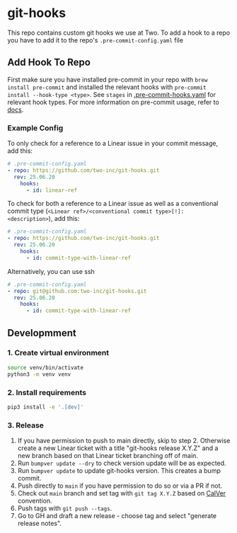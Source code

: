 # git-hooks

This repo contains custom git hooks we use at Two. To add a hook to a repo you
have to add it to the repo's `.pre-commit-config.yaml` file

## Add Hook To Repo

First make sure you have installed pre-commit in your repo with `brew install
pre-commit` and installed the relevant hooks with `pre-commit install
--hook-type <type>`. See `stages` in
[.pre-commit-hooks.yaml](.pre-commit-hooks.yaml) for relevant hook types. For
more information on pre-commit usage, refer to
[docs](https://pre-commit.com/#developing-hooks-interactively).

### Example Config

To only check for a reference to a Linear issue in your commit message, add this:

```yaml
# .pre-commit-config.yaml
- repo: https://github.com/two-inc/git-hooks.git
  rev: 25.06.20
    hooks:
      - id: linear-ref
```

To check for both a reference to a Linear issue as well as a conventional
commit type (`<Linear ref>/<conventional commit type>[!]: <description>`), add
this:

```yaml
# .pre-commit-config.yaml
- repo: https://github.com/two-inc/git-hooks.git
  rev: 25.06.20
    hooks:
      - id: commit-type-with-linear-ref
```

Alternatively, you can use ssh

```yaml
# .pre-commit-config.yaml
- repo: git@github.com:two-inc/git-hooks.git
  rev: 25.06.20
    hooks:
      - id: commit-type-with-linear-ref
```

## Developmment

### 1. Create virtual environment

```bash
source venv/bin/activate
python3 -m venv venv
```

### 2. Install requirements

```bash
pip3 install -e '.[dev]'
```

### 3. Release

1. If you have permission to push to main directly, skip to step 2. Otherwise
   create a new Linear ticket with a title "git-hooks release X.Y.Z" and a new
   branch based on that Linear ticket branching off of main.
2. Run `bumpver update --dry` to check version update will be as expected.
3. Run `bumpver update` to update git-hooks version. This creates a bump commit.
4. Push directly to `main` if you have permission to do so or via a PR if not.
5. Check out `main` branch and set tag with `git tag X.Y.Z` based on [CalVer](https://calver.org/) convention.
6. Push tags with `git push --tags`.
7. Go to GH and draft a new release - choose tag and select "generate release notes".
